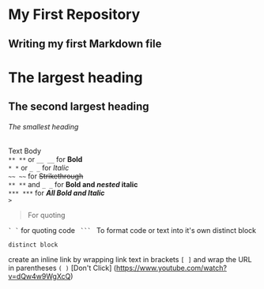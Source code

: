 
# My First Repository

## Writing my first Markdown file
        
# The largest heading
  
## The second largest heading

###### The smallest heading

Text Body  
`** **` or `__ __` for **Bold**  
`* *` or `_ _` for _Italic_  
`~~ ~~` for ~~Strikethrough~~  
`** **` and `_ _`		for **Bold and _nested_ italic**  
`*** ***` for ***All Bold and Italic***  
`>`  
>For quoting

`` ` ` `` for quoting code
`  ```  ` To format code or text into it's own distinct block
```
distinct block
```
create an inline link by wrapping link text in brackets `[ ]`
and wrap the URL in parentheses `( )`
[Don't Click] (https://www.youtube.com/watch?v=dQw4w9WgXcQ)
